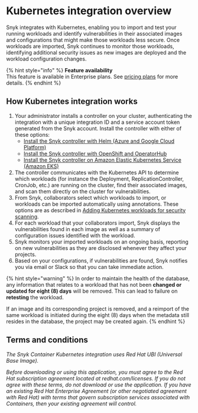 # Kubernetes integration overview

Snyk integrates with Kubernetes, enabling you to import and test your running workloads and identify vulnerabilities in their associated images and configurations that might make those workloads less secure. Once workloads are imported, Snyk continues to monitor those workloads, identifying additional security issues as new images are deployed and the workload configuration changes.

{% hint style="info" %}
**Feature availability**\
This feature is available in Enterprise plans. See [pricing plans](https://snyk.io/plans/) for more details.
{% endhint %}

## **How Kubernetes integration works**

1. Your administrator installs a controller on your cluster, authenticating the integration with a unique integration ID and a service account token generated from the Snyk account. Install the controller with either of these options:
   * [Install the Snyk controller with Helm (Azure and Google Cloud Platform)](../installation-page/install-the-snyk-controller-with-helm.md)
   * [Install the Snyk controller with OpenShift and OperatorHub](../installation-page/install-the-snyk-controller-with-openshift-4-and-operatorhub.md)
   * [Install the Snyk controller on Amazon Elastic Kubernetes Service (Amazon EKS)](../installation-page/install-the-snyk-controller-on-amazon-elastic-kubernetes-service-amazon-eks.md)
2. The controller communicates with the Kubernetes API to determine which workloads (for instance the Deployment, ReplicationController, CronJob, etc.) are running on the cluster, find their associated images, and scan them directly on the cluster for vulnerabilities.
3. From Snyk, collaborators select which workloads to import, or workloads can be imported automatically using annotations. These options are as described in [Adding Kubernetes workloads for security scanning](../kubernetes-integration-features/adding-kubernetes-workloads-for-security-scanning.md).
4. For each workload that your collaborators import, Snyk displays the vulnerabilities found in each image as well as a summary of configuration issues identified with the workload.
5. Snyk monitors your imported workloads on an ongoing basis, reporting on new vulnerabilities as they are disclosed whenever they affect your projects.
6. Based on your configurations, if vulnerabilities are found, Snyk notifies you via email or Slack so that you can take immediate action.

{% hint style="warning" %}
In order to maintain the health of the database, any information that relates to a workload that has not been **changed or updated for eight (8) days** will be removed. This can lead to failure on **retesting** the workload.

If an image and its corresponding project is removed, and a reimport of the same workload is initiated during the eight (8) days when the metadata still resides in the database, the project may be created again.&#x20;
{% endhint %}

## **Terms and conditions**

_The Snyk Container Kubernetes integration uses Red Hat UBI (Universal Base Image)._

_Before downloading or using this application, you must agree to the Red Hat subscription agreement located at redhat.com/licenses. If you do not agree with these terms, do not download or use the application. If you have an existing Red Hat Enterprise Agreement (or other negotiated agreement with Red Hat) with terms that govern subscription services associated with Containers, then your existing agreement will control._
